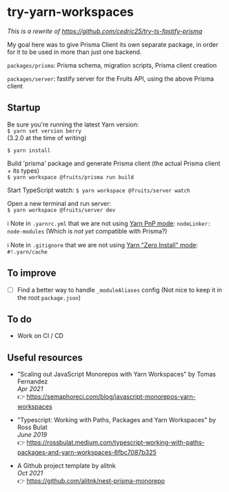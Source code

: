 # try-yarn-workspaces

*This is a rewrite of https://github.com/cedric25/try-ts-fastify-prisma*

My goal here was to give Prisma Client its own separate package, in order for it to be used
in more than just one backend.

`packages/prisma`: Prisma schema, migration scripts, Prisma client creation

`packages/server`: fastify server for the Fruits API, using the above Prisma client

## Startup

Be sure you're running the latest Yarn version:  
`$ yarn set version berry`  
(3.2.0 at the time of writing)

`$ yarn install`

Build 'prisma' package and generate Prisma client (the actual Prisma client + its types)  
`$ yarn workspace @fruits/prisma run build`

Start TypeScript watch:
`$ yarn workspace @fruits/server watch`

Open a new terminal and run server:  
`$ yarn workspace @fruits/server dev`

ℹ️ Note in `.yarnrc.yml` that we are not using [Yarn PnP mode](https://yarnpkg.com/features/pnp): `nodeLinker: node-modules`
(Which is *not yet* compatible with Prisma?)

ℹ️ Note in `.gitignore` that we are not using [Yarn "Zero Install" mode](https://yarnpkg.com/features/zero-installs): `#!.yarn/cache`

## To improve

 - [ ] Find a better way to handle `_moduleAliases` config
(Not nice to keep it in the root `package.json`)

## To do

 - Work on CI / CD

## Useful resources

 - "Scaling out JavaScript Monorepos with Yarn Workspaces" by Tomas Fernandez  
*Apr 2021*  
👉 https://semaphoreci.com/blog/javascript-monorepos-yarn-workspaces

 - "Typescript: Working with Paths, Packages and Yarn Workspaces" by Ross Bulat  
*June 2019*  
👉 https://rossbulat.medium.com/typescript-working-with-paths-packages-and-yarn-workspaces-6fbc7087b325

 - A Github project template by alitnk  
*Oct 2021*  
👉 https://github.com/alitnk/nest-prisma-monorepo
